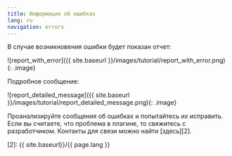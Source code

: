 ```yaml
---
title: Информация об ошибках
lang: ru
navigation: errors
---
```


В случае возникновения ошибки будет показан отчет:

![report_with_error]({{ site.baseurl }}/images/tutorial/report_with_error.png){: .image}

Подробное сообщение:

![report_detailed_message]({{ site.baseurl }}/images/tutorial/report_detailed_message.png){: .image}

Проанализируйте сообщения об ошибках и попытайтесь их исправить. Если вы считаете, что проблема в плагине, то свяжитесь с разработчиком. Контакты для связи можно найти [здесь][2].

[2]: {{ site.baseurl}}/{{ page.lang }}